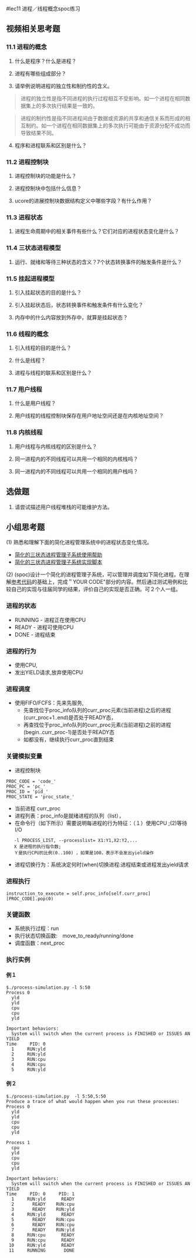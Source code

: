 #lec11 进程／线程概念spoc练习

## 视频相关思考题

### 11.1 进程的概念

1. 什么是程序？什么是进程？


2. 进程有哪些组成部分？


3. 请举例说明进程的独立性和制约性的含义。

 > 进程的独立性是指不同进程的执行过程相互不受影响。如一个进程在相同数据集上的多次执行结果是一致的。
 
 > 进程的制约性是指不同进程间由于数据或资源的共享和通信关系而形成的相互制约。如一个进程在相同数据集上的多次执行可能由于资源分配不成功而导致结果不同。

4. 程序和进程联系和区别是什么？


### 11.2 进程控制块

1. 进程控制块的功能是什么？


2. 进程控制块中包括什么信息？


3. ucore的进展控制块数据结构定义中哪些字段？有什么作用？

  
### 11.3 进程状态

1. 进程生命周期中的相关事件有些什么？它们对应的进程状态变化是什么？


### 11.4 三状态进程模型

1. 运行、就绪和等待三种状态的含义？7个状态转换事件的触发条件是什么？


### 11.5 挂起进程模型

1. 引入挂起状态的目的是什么？

2. 引入挂起状态后，状态转换事件和触发条件有什么变化？

3. 内存中的什么内容放到外存中，就算是挂起状态？

### 11.6 线程的概念

1. 引入线程的目的是什么？

2. 什么是线程？

3. 进程与线程的联系和区别是什么？
 
### 11.7 用户线程

1. 什么是用户线程？

2. 用户线程的线程控制块保存在用户地址空间还是在内核地址空间？


### 11.8 内核线程

1. 用户线程与内核线程的区别是什么？

2. 同一进程内的不同线程可以共用一个相同的内核栈吗？

3. 同一进程内的不同线程可以共用一个相同的用户栈吗？


## 选做题
1. 请尝试描述用户线程堆栈的可能维护方法。

## 小组思考题
(1) 熟悉和理解下面的简化进程管理系统中的进程状态变化情况。
 - [简化的三状态进程管理子系统使用帮助](https://github.com/chyyuu/os_tutorial_lab/blob/master/ostep/ostep7-process-run.md)
 - [简化的三状态进程管理子系统实现脚本](https://github.com/chyyuu/os_tutorial_lab/blob/master/ostep/ostep7-process-run.py)

(2) (spoc)设计一个简化的进程管理子系统，可以管理并调度如下简化进程。在理解[参考代码](https://github.com/chyyuu/ucore_lab/blob/master/related_info/lab4/process-concept-homework.py)的基础上，完成＂YOUR CODE"部分的内容。然后通过测试用例和比较自己的实现与往届同学的结果，评价自己的实现是否正确。可２个人一组。

### 进程的状态 

 - RUNNING - 进程正在使用CPU
 - READY   - 进程可使用CPU
 - DONE    - 进程结束

### 进程的行为
 - 使用CPU, 
 - 发出YIELD请求,放弃使用CPU


### 进程调度
 - 使用FIFO/FCFS：先来先服务,
   - 先查找位于proc_info队列的curr_proc元素(当前进程)之后的进程(curr_proc+1..end)是否处于READY态，
   - 再查找位于proc_info队列的curr_proc元素(当前进程)之前的进程(begin..curr_proc-1)是否处于READY态
   - 如都没有，继续执行curr_proc直到结束

### 关键模拟变量
 - 进程控制块
```
PROC_CODE = 'code_'
PROC_PC = 'pc_'
PROC_ID = 'pid_'
PROC_STATE = 'proc_state_'
```
 - 当前进程 curr_proc 
 - 进程列表：proc_info是就绪进程的队列（list），
 - 在命令行（如下所示）需要说明每进程的行为特征：（１）使用CPU ;(2)等待I/O
```
   -l PROCESS_LIST, --processlist= X1:Y1,X2:Y2,...
   X 是进程的执行指令数; 
   Ｙ是执行CPU的比例(0..100) ，如果是100，表示不会发出yield操作
```
 - 进程切换行为：系统决定何时(when)切换进程:进程结束或进程发出yield请求

### 进程执行
```
instruction_to_execute = self.proc_info[self.curr_proc][PROC_CODE].pop(0)
```

### 关键函数
 - 系统执行过程：run
 - 执行状态切换函数:　move_to_ready/running/done　
 - 调度函数：next_proc

### 执行实例

#### 例１
```
$./process-simulation.py -l 5:50
Process 0
  yld
  yld
  cpu
  cpu
  yld

Important behaviors:
  System will switch when the current process is FINISHED or ISSUES AN YIELD
Time     PID: 0 
  1     RUN:yld 
  2     RUN:yld 
  3     RUN:cpu 
  4     RUN:cpu 
  5     RUN:yld 

```

   
#### 例２
```
$./process-simulation.py  -l 5:50,5:50
Produce a trace of what would happen when you run these processes:
Process 0
  yld
  yld
  cpu
  cpu
  yld

Process 1
  cpu
  yld
  cpu
  cpu
  yld

Important behaviors:
  System will switch when the current process is FINISHED or ISSUES AN YIELD
Time     PID: 0     PID: 1 
  1     RUN:yld      READY 
  2       READY    RUN:cpu 
  3       READY    RUN:yld 
  4     RUN:yld      READY 
  5       READY    RUN:cpu 
  6       READY    RUN:cpu 
  7       READY    RUN:yld 
  8     RUN:cpu      READY 
  9     RUN:cpu      READY 
 10     RUN:yld      READY 
 11     RUNNING       DONE 
```
